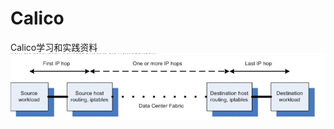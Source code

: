 # Calico
Calico学习和实践资料
![image](http://github.com/zhaoshouzhong/Calico/raw/master/images/datapath.JPG)
